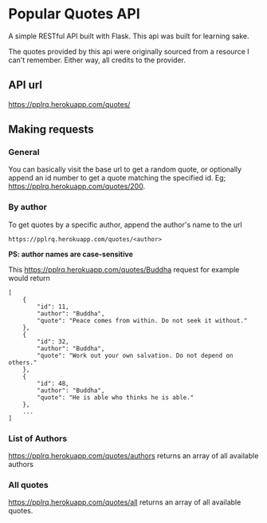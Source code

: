 # Popular Quotes API

A simple RESTful API built with Flask. This api was built for learning sake.

The quotes provided by this api were originally sourced from a resource I can't remember. Either way, all credits to the provider.

## API url
https://pplrq.herokuapp.com/quotes/


## Making requests
### General
You can basically visit the base url to get a random quote, or optionally append an id number to get a quote matching the specified id.
Eg; https://pplrq.herokuapp.com/quotes/200.

### By author
To get quotes by a specific author, append the author's name to the url 
```
https://pplrq.herokuapp.com/quotes/<author>
```

**PS: author names are case-sensitive**

This https://pplrq.herokuapp.com/quotes/Buddha request for example would return
```
[
    {
        "id": 11,
        "author": "Buddha",
        "quote": "Peace comes from within. Do not seek it without."
    },
    {
        "id": 32,
        "author": "Buddha",
        "quote": "Work out your own salvation. Do not depend on others."
    },
    {
        "id": 48,
        "author": "Buddha",
        "quote": "He is able who thinks he is able."
    },
    ...
]
```

### List of Authors
https://pplrq.herokuapp.com/quotes/authors returns an array of all available authors

### All quotes
https://pplrq.herokuapp.com/quotes/all returns an array of all available quotes.
